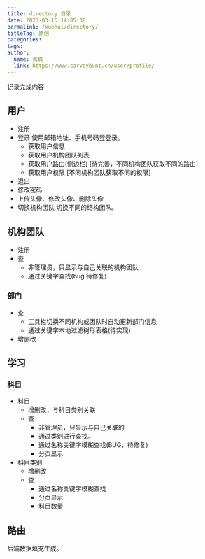 ```yaml
---
title: directory 目录
date: 2023-03-15 14:05:38
permalink: /xuehai/directory/
titleTag: 原创
categories: 
tags: 
author: 
  name: 诚城
  link: https://www.carveybunt.cn/user/profile/
---
```


记录完成内容

## 用户

- 注册
- 登录
  使用邮箱地址、手机号码登登录。
  - 获取用户信息
  - 获取用户机构团队列表
  - 获取用户路由(侧边栏) [待完善，不同机构团队获取不同的路由]
  - 获取用户权限 [不同机构团队获取不同的权限]
- 退出
- 修改密码
- 上传头像、修改头像、删除头像
- 切换机构团队
  切换不同的结构团队。

## 机构团队

- 注册
- 查
  - 非管理员，只显示与自己关联的机构团队
  - 通过关键字查找(bug 待修复)

### 部门

- 查
  - 工具栏切换不同机构或团队时自动更新部门信息
  - 通过关键字本地过滤树形表格(待实现)
- 增删改

## 学习

### 科目

- 科目
  - 增删改，与科目类别关联
  - 查
    - 非管理员，只显示与自己关联的
    - 通过类别进行查找。
    - 通过名称关键字模糊查找(BUG，待修复)
    - 分页显示
- 科目类别
  - 增删改
  - 查
    - 通过名称关键字模糊查找
    - 分页显示
    - 科目数量

## 路由

后端数据填充生成。
